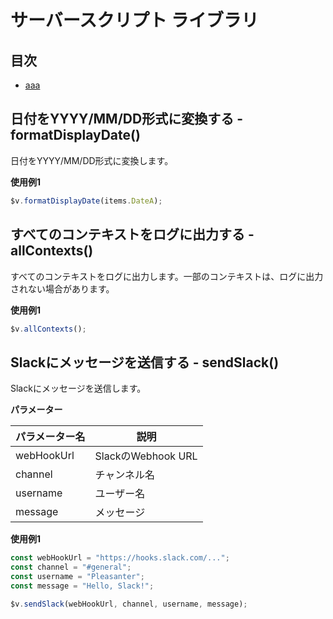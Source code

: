 # サーバースクリプト ライブラリ

## 目次

- [aaa](#aaa)

## 日付をYYYY/MM/DD形式に変換する - formatDisplayDate()

日付をYYYY/MM/DD形式に変換します。

**使用例1**

```javascript
$v.formatDisplayDate(items.DateA);
```

## すべてのコンテキストをログに出力する - allContexts()

すべてのコンテキストをログに出力します。一部のコンテキストは、ログに出力されない場合があります。

**使用例1**

```javascript
$v.allContexts();
```

## Slackにメッセージを送信する - sendSlack()

Slackにメッセージを送信します。

**パラメーター**

| パラメーター名 | 説明 |
| --- | --- |
| webHookUrl | SlackのWebhook URL |
| channel | チャンネル名 |
| username | ユーザー名 |
| message | メッセージ |

**使用例1**

```javascript
const webHookUrl = "https://hooks.slack.com/...";
const channel = "#general";
const username = "Pleasanter";
const message = "Hello, Slack!";

$v.sendSlack(webHookUrl, channel, username, message);
```
